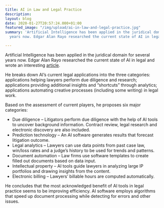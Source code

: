 ```yaml
---
title: AI in Law and Legal Practice
description: 
layout: blog
date: 2020-01-27T20:57:24.000+01:00
featured_image: "/img/upload/ai-in-law-and-legal-practice.jpg"
summary: 'Artificial Intelligence has been applied in the juridical domain for several
  years now. Edgar Alan Rayo researched the current state of AI in legal practice. '

---
```

Artificial Intelligence has been applied in the juridical domain for several years now. Edgar Alan Rayo researched the current state of AI in legal and wrote an interesting [article](https://emerj.com/ai-sector-overviews/ai-in-law-legal-practice-current-applications/).

He breaks down AI’s current legal applications into the three categories: applications helping lawyers perform due diligence and research; applications providing additional insights and “shortcuts” through analytics; applications automating creative processes (including some writing) in legal work.

Based on the assessment of current players, he proposes six major categories:

* Due diligence – Litigators perform due diligence with the help of AI tools to uncover background information. Contract review, legal research and electronic discovery are also included.
* Prediction technology – An AI software generates results that forecast litigation outcome.
* Legal analytics – Lawyers can use data points from past case law, win/loss rates and a judge’s history to be used for trends and patterns.
* Document automation – Law firms use software templates to create filled out documents based on data input.
* Intellectual property – AI tools guide lawyers in analyzing large IP portfolios and drawing insights from the content.
* Electronic billing – Lawyers’ billable hours are computed automatically.

He concludes that the most acknowledged benefit of AI tools in legal practice seems to be improving efficiency. AI software employs algorithms that speed up document processing while detecting for errors and other issues.